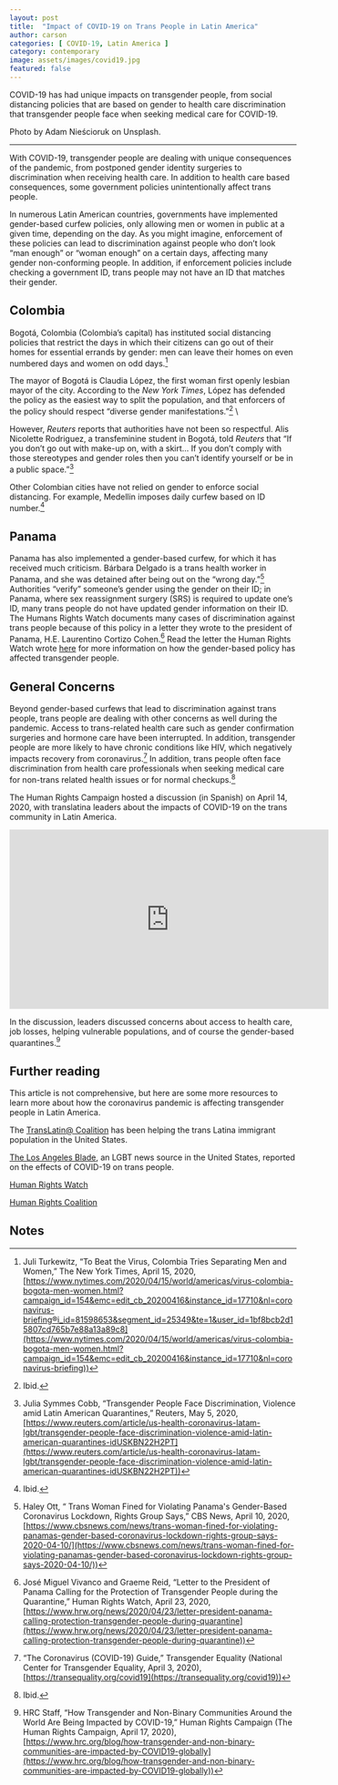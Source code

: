 ```yaml
---
layout: post
title:  "Impact of COVID-19 on Trans People in Latin America"
author: carson
categories: [ COVID-19, Latin America ]
category: contemporary
image: assets/images/covid19.jpg
featured: false
---
```


COVID-19 has had unique impacts on transgender people, from social distancing policies that are based on gender to health care discrimination that transgender people face when seeking medical care for COVID-19.

Photo by Adam Nieścioruk on Unsplash.

<hr>

With COVID-19, transgender people are dealing with unique consequences of the pandemic, from postponed gender identity surgeries to discrimination when receiving health care. In addition to health care based consequences, some government policies unintentionally affect trans people. 

In numerous Latin American countries, governments have implemented gender-based curfew policies, only allowing men or women in public at a given time, depending on the day. As you might imagine, enforcement of these policies can lead to discrimination against people who don’t look “man enough” or “woman enough” on a certain days, affecting many gender non-conforming people. In addition, if enforcement policies include checking a government ID, trans people may not have an ID that matches their gender.


## Colombia

Bogotá, Colombia (Colombia’s capital) has instituted social distancing policies that restrict the days in which their citizens can go out of their homes for essential errands by gender: men can leave their homes on even numbered days and women on odd days.[^1]

The mayor of Bogotá is Claudia López, the first woman first openly lesbian mayor of the city. According to the _New York Times_, López has defended the policy as the easiest way to split the population, and that enforcers of the policy should respect “diverse gender manifestations.”[^2] \


However, _Reuters_ reports that authorities have not been so respectful. Alis Nicolette Rodriguez, a transfeminine student in Bogotá, told _Reuters_ that “If you don’t go out with make-up on, with a skirt... If you don’t comply with those stereotypes and gender roles then you can’t identify yourself or be in a public space.”[^3]

Other Colombian cities have not relied on gender to enforce social distancing. For example, Medellin imposes daily curfew based on ID number.[^4]


## Panama

Panama has also implemented a gender-based curfew, for which it has received much criticism. Bárbara Delgado is a trans health worker in Panama, and she was detained after being out on the “wrong day.”[^5] Authorities “verify” someone’s gender using the gender on their ID; in Panama, where sex reassignment surgery (SRS) is required to update one’s ID, many trans people do not have updated gender information on their ID.  The Humans Rights Watch documents many cases of discrimination against trans people because of this policy in a letter they wrote to the president of Panama, H.E. Laurentino Cortizo Cohen.[^6] Read the letter the Human Rights Watch wrote [here](https://www.hrw.org/news/2020/04/23/letter-president-panama-calling-protection-transgender-people-during-quarantine) for more information on how the gender-based policy has affected transgender people.


## General Concerns

Beyond gender-based curfews that lead to discrimination against trans people, trans people are dealing with other concerns as well during the pandemic. Access to trans-related health care such as gender confirmation surgeries and hormone care have been interrupted. In addition, transgender people are more likely to have chronic conditions like HIV, which negatively impacts recovery from coronavirus.[^7] In addition, trans people often face discrimination from health care professionals when seeking medical care for non-trans related health issues or for normal checkups.[^8]

The Human Rights Campaign hosted a discussion (in Spanish) on April 14, 2020, with translatina leaders about the impacts of COVID-19 on the trans community in Latin America.

<p align="center"><iframe width="560" height="315" src="https://www.youtube.com/embed/3RZpq-apjqs" frameborder="0" allow="accelerometer; autoplay; encrypted-media; gyroscope; picture-in-picture" allowfullscreen></iframe></p>

In the discussion, leaders discussed concerns about access to health care, job losses, helping vulnerable populations, and of course the gender-based quarantines.[^9]


## Further reading

This article is not comprehensive, but here are some more resources to learn more about how the coronavirus pandemic is affecting transgender people in Latin America. 

The [TransLatin@ Coalition](https://www.translatinacoalition.org/) has been helping the trans Latina immigrant population in the United States.

[The Los Angeles Blade](https://www.losangelesblade.com/2020/05/06/trans-people-at-great-risk-for-covid-19-but-more-resilient-than-ever/), an LGBT news source in the United States, reported on the effects of COVID-19 on trans people.

[Human Rights Watch](https://www.hrw.org/news/2020/04/23/panama-set-transgender-sensitive-quarantine-guidelines)

[Human Rights Coalition](https://www.hrc.org/blog/how-transgender-and-non-binary-communities-are-impacted-by-COVID19-globally)


<!-- Footnotes themselves at the bottom. -->
## Notes

[^1]:
     Juli Turkewitz, “To Beat the Virus, Colombia Tries Separating Men and Women,” The New York Times, April 15, 2020, [https://www.nytimes.com/2020/04/15/world/americas/virus-colombia-bogota-men-women.html?campaign_id=154&emc=edit_cb_20200416&instance_id=17710&nl=coronavirus-briefing®i_id=81598653&segment_id=25349&te=1&user_id=1bf8bcb2d15807cd765b7e88a13a89c8](https://www.nytimes.com/2020/04/15/world/americas/virus-colombia-bogota-men-women.html?campaign_id=154&emc=edit_cb_20200416&instance_id=17710&nl=coronavirus-briefing))

[^2]:
     Ibid.

[^3]:
     Julia Symmes Cobb, “Transgender People Face Discrimination, Violence amid Latin American Quarantines,” Reuters, May 5, 2020, [https://www.reuters.com/article/us-health-coronavirus-latam-lgbt/transgender-people-face-discrimination-violence-amid-latin-american-quarantines-idUSKBN22H2PT](https://www.reuters.com/article/us-health-coronavirus-latam-lgbt/transgender-people-face-discrimination-violence-amid-latin-american-quarantines-idUSKBN22H2PT))

[^4]:
     Ibid.

[^5]:
     Haley Ott, “ Trans Woman Fined for Violating Panama's Gender-Based Coronavirus Lockdown, Rights Group Says,” CBS News, April 10, 2020, [https://www.cbsnews.com/news/trans-woman-fined-for-violating-panamas-gender-based-coronavirus-lockdown-rights-group-says-2020-04-10/](https://www.cbsnews.com/news/trans-woman-fined-for-violating-panamas-gender-based-coronavirus-lockdown-rights-group-says-2020-04-10/))

[^6]:
     José Miguel Vivanco and Graeme Reid, “Letter to the President of Panama Calling for the Protection of Transgender People during the Quarantine,” Human Rights Watch, April 23, 2020, [https://www.hrw.org/news/2020/04/23/letter-president-panama-calling-protection-transgender-people-during-quarantine](https://www.hrw.org/news/2020/04/23/letter-president-panama-calling-protection-transgender-people-during-quarantine))

[^7]:
     “The Coronavirus (COVID-19) Guide,” Transgender Equality (National Center for Transgender Equality, April 3, 2020), [https://transequality.org/covid19](https://transequality.org/covid19))

[^8]:
     Ibid.

[^9]:
     HRC Staff, “How Transgender and Non-Binary Communities Around the World Are Being Impacted by COVID-19,” Human Rights Campaign (The Human Rights Campaign, April 17, 2020), [https://www.hrc.org/blog/how-transgender-and-non-binary-communities-are-impacted-by-COVID19-globally](https://www.hrc.org/blog/how-transgender-and-non-binary-communities-are-impacted-by-COVID19-globally))
